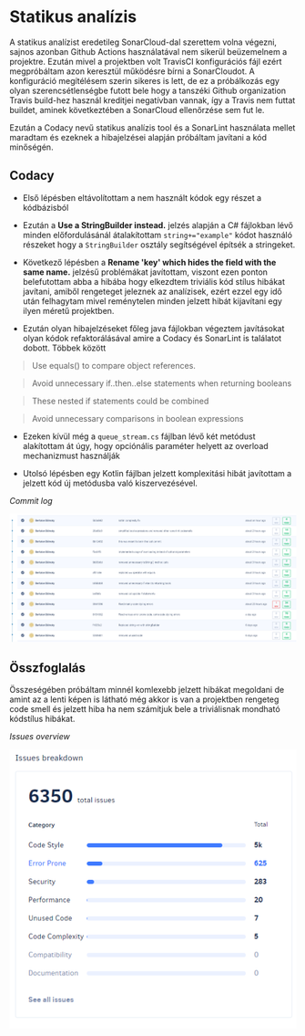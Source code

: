 # Statikus analízis
A statikus analízist eredetileg SonarCloud-dal szerettem volna végezni, sajnos azonban Github Actions használatával nem sikerül beüzemelnem a projektre. Ezután mivel a projektben volt TravisCI konfigurációs fájl ezért megpróbáltam azon keresztül működésre bírni a SonarCloudot. A konfiguráció megítélésem szerin sikeres is lett, de ez a próbálkozás egy olyan szerencsétlenségbe futott bele hogy a tanszéki Github organization Travis build-hez használ kreditjei negatívban vannak, így a Travis nem futtat buildet, aminek következtében a SonarCloud ellenőrzése sem fut le.

Ezután a Codacy nevű statikus analízis tool és a SonarLint használata mellet maradtam és ezeknek a hibajelzései alapján próbáltam javítani a kód minőségén.

## Codacy
 - Első lépésben eltávolítottam a nem használt kódok egy részet a kódbázisból

 - Ezután a **Use a StringBuilder instead.** jelzés alapján a C# fájlokban lévő minden előfordulásánál átalakítottam `string+="example"` kódot használó részeket hogy a `StringBuilder` osztály segítségével építsék a stringeket.

 - Következő lépésben a **Rename 'key' which hides the field with the same name.** jelzésű problémákat javítottam, viszont ezen ponton belefutottam abba a hibába hogy elkezdtem triviális kód stílus hibákat javítani, amiből rengeteget jeleznek az analízisek, ezért ezzel egy idő után felhagytam mivel reménytelen minden jelzett hibát kijavítani egy ilyen méretű projektben.

 - Ezután olyan hibajelzéseket főleg java fájlokban végeztem javításokat olyan kódok refaktorálásával amire a Codacy és SonarLint is találatot dobott. Többek között
  > Use equals() to compare object references.

  > Avoid unnecessary if..then..else statements when returning booleans

  > These nested if statements could be combined

  > Avoid unnecessary comparisons in boolean expressions

 - Ezeken kívül még a `queue_stream.cs` fájlban lévő két metódust alakítottam át úgy, hogy opciónális paraméter helyett az overload mechanizmust használják

 - Utolsó lépésben egy Kotlin fájlban jelzett komplexitási hibát javítottam a jelzett kód új metódusba való kiszervezésével.

*Commit log*

 ![Commit log](1.png)


 ## Összfoglalás
Összeségében próbáltam minnél komlexebb jelzett hibákat megoldani de amint az a lenti képen is látható még akkor is van a projektben rengeteg code smell és jelzett hiba ha nem számítjuk bele a triviálisnak mondható kódstílus hibákat.

*Issues overview*

![Issues overview](2.png)